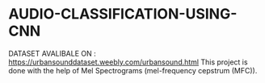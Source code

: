 # AUDIO-CLASSIFICATION-USING-CNN
DATASET AVALIBALE ON : https://urbansounddataset.weebly.com/urbansound.html
This project is done with the help of Mel Spectrograms (mel-frequency cepstrum (MFC)).
